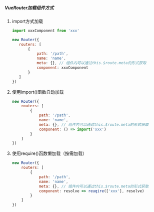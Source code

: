 ##### VueRouter加载组件方式

1. import方式加载

   ```javascript
   import xxxComponent from 'xxx'
   
   new Router({
      routers: [
          {
              path: '/path',
              name: 'name',
              meta: {}, // 组件内可以通过this.$route.meta的形式获取
              component: xxxComponent
          }
      ] 
   })
   ```

2. 使用import()函数自动加载

   ```javascript
   new Router({
       routers: [
           {
               path: '/path',
               name: 'name',
               meta: {}, // 组件内可以通过this.$route.meta的形式获取
               component: () => import('xxx')
           }
       ]
   })
   ```

3. 使用require()函数懒加载（按需加载）

   ```javascript
   new Router({
       routers: [
           {
               path: '/path',
               name: 'name',
               meta: {}, // 组件内可以通过this.$route.meta的形式获取
               component: resolve => reuqire(['xxx'], resolve)
           }
       ]
   })
```
   
   